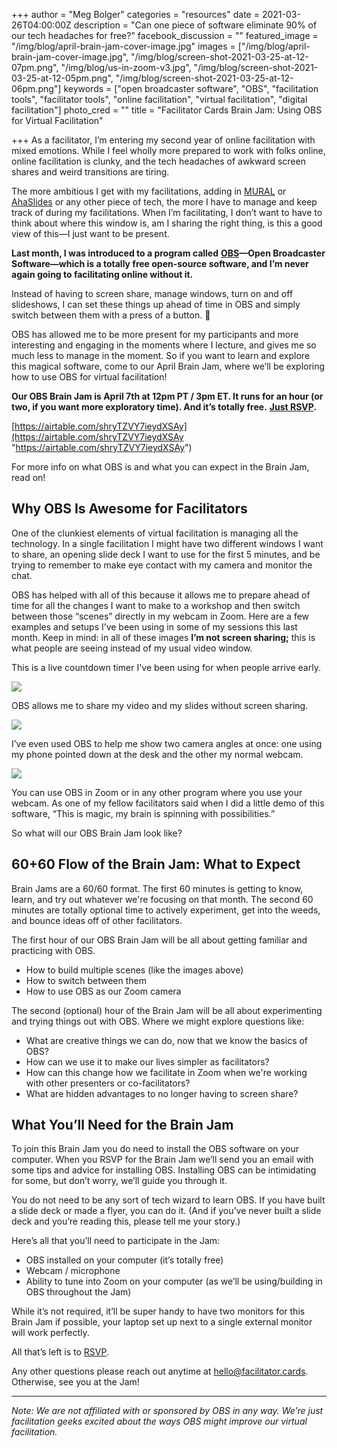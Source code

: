+++
author = "Meg Bolger"
categories = "resources"
date = 2021-03-26T04:00:00Z
description = "Can one piece of software eliminate 90% of our tech headaches for free?"
facebook_discussion = ""
featured_image = "/img/blog/april-brain-jam-cover-image.jpg"
images = ["/img/blog/april-brain-jam-cover-image.jpg", "/img/blog/screen-shot-2021-03-25-at-12-07pm.png", "/img/blog/us-in-zoom-v3.jpg", "/img/blog/screen-shot-2021-03-25-at-12-05pm.png", "/img/blog/screen-shot-2021-03-25-at-12-06pm.png"]
keywords = ["open broadcaster software", "OBS", "facilitation tools", "facilitator tools", "online facilitation", "virtual facilitation", "digital facilitation"]
photo_cred = ""
title = "Facilitator Cards Brain Jam: Using OBS for Virtual Facilitation"

+++
As a facilitator, I’m entering my second year of online facilitation with mixed emotions. While I feel wholly more prepared to work with folks online, online facilitation is clunky, and the tech headaches of awkward screen shares and weird transitions are tiring.

The more ambitious I get with my facilitations, adding in [MURAL](https://www.facilitator.cards/blog/using-mural-for-virtual-facilitation-canning-the-brain-jam/) or [AhaSlides](https://www.facilitator.cards/blog/using-ahaslides-for-virtual-facilitation-canning-the-brain-jam/) or any other piece of tech, the more I have to manage and keep track of during my facilitations. When I’m facilitating, I don’t want to have to think about where this window is, am I sharing the right thing, is this a good view of this—I just want to be present.

**Last month, I was introduced to a program called** [**OBS**](https://obsproject.com/)**—Open Broadcaster Software—which is a totally free open-source software, and I’m never again going to facilitating online without it.**

Instead of having to screen share, manage windows, turn on and off slideshows, I can set these things up ahead of time in OBS and simply switch between them with a press of a button. 🥳

OBS has allowed me to be more present for my participants and more interesting and engaging in the moments where I lecture, and gives me so much less to manage in the moment. So if you want to learn and explore this magical software, come to our April Brain Jam, where we’ll be exploring how to use OBS for virtual facilitation!

**Our OBS Brain Jam is April 7th at 12pm PT / 3pm ET. It runs for an hour (or two, if you want more exploratory time). And it’s totally free.** [**Just RSVP**](https://airtable.com/shryTZVY7ieydXSAy)**.**

[https://airtable.com/shryTZVY7ieydXSAy](https://airtable.com/shryTZVY7ieydXSAy "https://airtable.com/shryTZVY7ieydXSAy")

For more info on what OBS is and what you can expect in the Brain Jam, read on!

## Why OBS Is Awesome for Facilitators

One of the clunkiest elements of virtual facilitation is managing all the technology. In a single facilitation I might have two different windows I want to share, an opening slide deck I want to use for the first 5 minutes, and be trying to remember to make eye contact with my camera and monitor the chat.

OBS has helped with all of this because it allows me to prepare ahead of time for all the changes I want to make to a workshop and then switch between those “scenes” directly in my webcam in Zoom. Here are a few examples and setups I’ve been using in some of my sessions this last month. Keep in mind: in all of these images **I’m not screen sharing;** this is what people are seeing instead of my usual video window.

This is a live countdown timer I've been using for when people arrive early.

![](/img/blog/screen-shot-2021-03-25-at-12-06pm.png)

OBS allows me to share my video and my slides without screen sharing.

![](/img/blog/us-in-zoom-v3.jpg)

I’ve even used OBS to help me show two camera angles at once: one using my phone pointed down at the desk and the other my normal webcam.

![](/img/blog/screen-shot-2021-03-25-at-12-05pm.png)

You can use OBS in Zoom or in any other program where you use your webcam. As one of my fellow facilitators said when I did a little demo of this software, “This is magic, my brain is spinning with possibilities.”

So what will our OBS Brain Jam look like?

## 60+60 Flow of the Brain Jam: What to Expect

Brain Jams are a 60/60 format. The first 60 minutes is getting to know, learn, and try out whatever we're focusing on that month. The second 60 minutes are totally optional time to actively experiment, get into the weeds, and bounce ideas off of other facilitators.

The first hour of our OBS Brain Jam will be all about getting familiar and practicing with OBS.

* How to build multiple scenes (like the images above)
* How to switch between them
* How to use OBS as our Zoom camera

The second (optional) hour of the Brain Jam will be all about experimenting and trying things out with OBS. Where we might explore questions like:

* What are creative things we can do, now that we know the basics of OBS?
* How can we use it to make our lives simpler as facilitators?
* How can this change how we facilitate in Zoom when we're working with other presenters or co-facilitators?
* What are hidden advantages to no longer having to screen share?

## What You’ll Need for the Brain Jam

To join this Brain Jam you do need to install the OBS software on your computer. When you RSVP for the Brain Jam we’ll send you an email with some tips and advice for installing OBS. Installing OBS can be intimidating for some, but don’t worry, we’ll guide you through it.

You do not need to be any sort of tech wizard to learn OBS. If you have built a slide deck or made a flyer, you can do it. (And if you’ve never built a slide deck and you’re reading this, please tell me your story.)

Here’s all that you’ll need to participate in the Jam:

* OBS installed on your computer (it’s totally free)
* Webcam / microphone
* Ability to tune into Zoom on your computer (as we’ll be using/building in OBS throughout the Jam)

While it’s not required, it’ll be super handy to have two monitors for this Brain Jam if possible, your laptop set up next to a single external monitor will work perfectly.

All that’s left is to [RSVP](https://airtable.com/shryTZVY7ieydXSAy).

Any other questions please reach out anytime at hello@facilitator.cards. Otherwise, see you at the Jam!

***

_Note: We are not affiliated with or sponsored by OBS in any way. We’re just facilitation geeks excited about the ways OBS might improve our virtual facilitation._